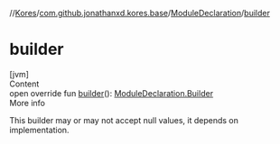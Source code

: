 //[Kores](../../index.md)/[com.github.jonathanxd.kores.base](../index.md)/[ModuleDeclaration](index.md)/[builder](builder.md)



# builder  
[jvm]  
Content  
open override fun [builder](builder.md)(): [ModuleDeclaration.Builder](-builder/index.md)  
More info  


This builder may or may not accept null values, it depends on implementation.

  



